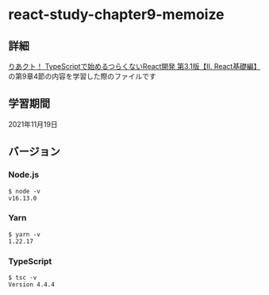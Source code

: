# react-study-chapter9-memoize
## 詳細
[りあクト！ TypeScriptで始めるつらくないReact開発 第3.1版【Ⅱ. React基礎編】](https://oukayuka.booth.pm/)の第9章4節の内容を学習した際のファイルです
## 学習期間
2021年11月19日
## バージョン
### Node.js
```
$ node -v
v16.13.0
```
### Yarn
```
$ yarn -v
1.22.17
```
### TypeScript
```
$ tsc -v
Version 4.4.4
```
